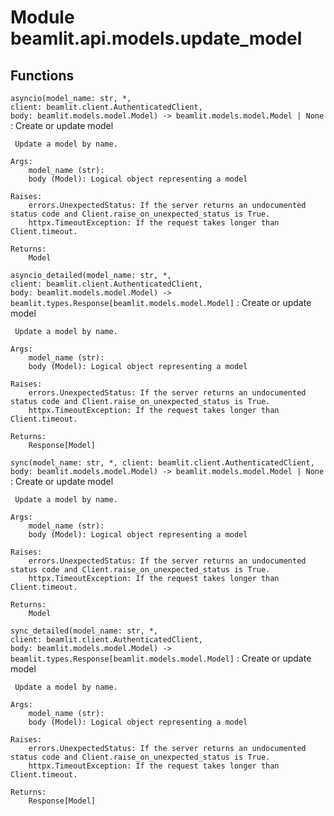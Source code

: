 Module beamlit.api.models.update_model
======================================

Functions
---------

`asyncio(model_name: str, *, client: beamlit.client.AuthenticatedClient, body: beamlit.models.model.Model) ‑> beamlit.models.model.Model | None`
:   Create or update model
    
     Update a model by name.
    
    Args:
        model_name (str):
        body (Model): Logical object representing a model
    
    Raises:
        errors.UnexpectedStatus: If the server returns an undocumented status code and Client.raise_on_unexpected_status is True.
        httpx.TimeoutException: If the request takes longer than Client.timeout.
    
    Returns:
        Model

`asyncio_detailed(model_name: str, *, client: beamlit.client.AuthenticatedClient, body: beamlit.models.model.Model) ‑> beamlit.types.Response[beamlit.models.model.Model]`
:   Create or update model
    
     Update a model by name.
    
    Args:
        model_name (str):
        body (Model): Logical object representing a model
    
    Raises:
        errors.UnexpectedStatus: If the server returns an undocumented status code and Client.raise_on_unexpected_status is True.
        httpx.TimeoutException: If the request takes longer than Client.timeout.
    
    Returns:
        Response[Model]

`sync(model_name: str, *, client: beamlit.client.AuthenticatedClient, body: beamlit.models.model.Model) ‑> beamlit.models.model.Model | None`
:   Create or update model
    
     Update a model by name.
    
    Args:
        model_name (str):
        body (Model): Logical object representing a model
    
    Raises:
        errors.UnexpectedStatus: If the server returns an undocumented status code and Client.raise_on_unexpected_status is True.
        httpx.TimeoutException: If the request takes longer than Client.timeout.
    
    Returns:
        Model

`sync_detailed(model_name: str, *, client: beamlit.client.AuthenticatedClient, body: beamlit.models.model.Model) ‑> beamlit.types.Response[beamlit.models.model.Model]`
:   Create or update model
    
     Update a model by name.
    
    Args:
        model_name (str):
        body (Model): Logical object representing a model
    
    Raises:
        errors.UnexpectedStatus: If the server returns an undocumented status code and Client.raise_on_unexpected_status is True.
        httpx.TimeoutException: If the request takes longer than Client.timeout.
    
    Returns:
        Response[Model]